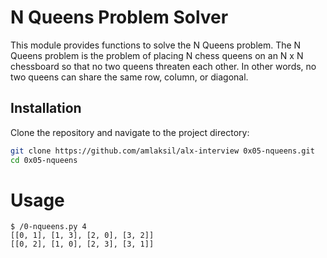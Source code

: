 # N Queens Problem Solver

This module provides functions to solve the N Queens problem. The N Queens problem is the problem of placing N chess queens on an N x N chessboard so that no two queens threaten each other. In other words, no two queens can share the same row, column, or diagonal.

## Installation

Clone the repository and navigate to the project directory:

```bash
git clone https://github.com/amlaksil/alx-interview 0x05-nqueens.git
cd 0x05-nqueens
```

# Usage

```
$ /0-nqueens.py 4
[[0, 1], [1, 3], [2, 0], [3, 2]]
[[0, 2], [1, 0], [2, 3], [3, 1]]
